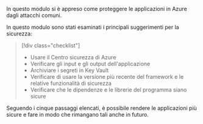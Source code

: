 In questo modulo si è appreso come proteggere le applicazioni in Azure dagli attacchi comuni.

In questo modulo sono stati esaminati i principali suggerimenti per la sicurezza:

> [!div class="checklist"]
> * Usare il Centro sicurezza di Azure
> * Verificare gli input e gli output dell'applicazione
> * Archiviare i segreti in Key Vault
> * Verificare di usare la versione più recente del framework e le relative funzionalità di sicurezza
> * Verificare che le dipendenze e le librerie del programma siano sicure

Seguendo i cinque passaggi elencati, è possibile rendere le applicazioni più sicure e fare in modo che rimangano tali anche in futuro.